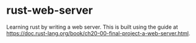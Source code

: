 # rust-web-server
Learning rust by writing a web server. 
This is built using the guide at https://doc.rust-lang.org/book/ch20-00-final-project-a-web-server.html. 
